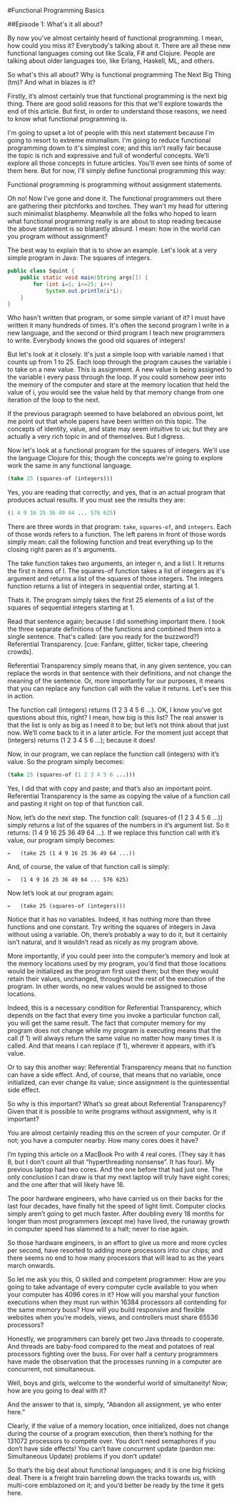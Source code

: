 #Functional Programming Basics

##Episode 1: What's it all about?

By now you've almost certainly heard of functional programming.  I mean, how could you miss it?  Everybody's talking about it.  There are all these new functional languages coming out like Scala, F# and Clojure.  People are talking about older languages too, like Erlang, Haskell, ML, and others.

So what's this all about?  Why is functional programming The Next Big Thing (tm)?  And what in blazes is it?

Firstly, it’s almost certainly true that functional programming is the next big thing.  There are good solid reasons for this that we'll explore towards the end of this article.  But first, in order to understand those reasons, we need to know what functional programming is.

I'm going to upset a lot of people with this next statement because I'm going to resort to extreme minimalism.  I'm going to reduce functional programming down to it's simplest core; and this isn't really fair because the topic is rich and expressive and full of wonderful concepts.  We'll explore all those concepts in future articles.  You'll even see hints of some of them here.  But for now, I'll simply define functional programming this way:

Functional programming is programming without assignment statements.

Oh no! Now I've gone and done it. The functional programmers out there are gathering their pitchforks and torches.  They wan't my head for uttering such minimalist blasphemy.  Meanwhile all the folks who hoped to learn what functional programming really is are about to stop reading because the above statement is so blatantly absurd.  I mean: how in the world can you program without assignment?

The best way to explain that is to show an example.  Let's look at a very simple program in Java: The squares of integers.

```java
public class Squint {
    public static void main(String args[]) {
        for (int i=1; i<=25; i++)
            System.out.println(i*i);
    }
}
```

Who hasn't written that program, or some simple variant of it?  I must have written it many hundreds of times.  It's often the second program I write in a new language, and the second or third program I teach new programmers to write.  Everybody knows the good old squares of integers!

But let's look at it closely.  It's just a simple loop with variable named i that counts up from 1 to 25.  Each loop through the program causes the variable i to take on a new value.  This is assignment.  A new value is being assigned to the variable i every pass through the loop.  If you could somehow peer into the memory of the computer and stare at the memory location that held the value of i, you would see the value held by that memory change from one iteration of the loop to the next. 

If the previous paragraph seemed to have belabored an obvious point, let me point out that whole papers have been written on this topic.  The concepts of identity, value, and state may seem intuitive to us; but they are actually a very rich topic in and of themselves.  But I digress.

Now let's look at a functional program for the squares of integers.  We'll use the language Clojure for this; though the concepts we're going to explore work the same in any functional language.

```clojure
(take 25 (squares-of (integers)))
```

Yes, you are reading that correctly; and yes, that is an actual program that produces actual results.  If you must see the results they are:

```clojure
(1 4 9 16 25 36 49 64 ... 576 625)
```

There are three words in that program: ``take``, ``squares-of``, and ``integers``.  Each of those words refers to a function.  The left parens in front of those words simply mean: call the following function and treat everything up to the closing right paren as it's arguments.

The take function takes two arguments, an integer n, and a list l.  It returns the first n items of l.  The squares-of function takes a list of integers as it's argument and returns a list of the squares of those integers.  The integers function returns a list of integers in sequential order, starting at 1.

Thats it.  The program simply takes the first 25 elements of a list of the squares of sequential integers starting at 1.  

Read that sentence again; because I did something important there.  I took the three separate definitions of the functions and combined them into a single sentence.  That's called: (are you ready for the buzzword?)  Referential Transparency. [cue: Fanfare, glitter, ticker tape, cheering crowds].  

Referential Transparency simply means that, in any given sentence, you can replace the words in that sentence with their definitions, and not change the meaning of the sentence.  Or, more importantly for our purposes, it means that you can replace any function call with the value it returns.  Let's see this in action.  

The function call (integers) returns (1 2 3 4 5 6 ...).  OK, I know you’ve got questions about this, right?  I mean, how big is this list?  The real answer is that the list is only as big as I need it to be; but let’s not think about that just now.  We’ll come back to it in a later article.  For the moment just accept that (integers) returns (1 2 3 4 5 6 ...); because it does!

Now, in our program, we can replace the function call (integers) with it’s value.  So the program simply becomes:

```clojure
(take 25 (squares-of (1 2 3 4 5 6 ...)))
```

Yes, I did that with copy and paste; and that’s also an important point.  Referential Transparency is the same as copying the value of a function call and pasting it right on top of that function call.

Now, let’s do the next step.  The function call: (squares-of (1 2 3 4 5 6 ...)) simply returns a list of the squares of the numbers in it’s argument list.  So it returns: (1 4 9 16 25 36 49 64 ...).  If we replace this function call with it’s value, our program simply becomes:

	←	(take 25 (1 4 9 16 25 36 49 64 ...))

And, of course, the value of that function call is simply:

	←	(1 4 9 16 25 36 49 64 ... 576 625)

Now let’s look at our program again:

	←	(take 25 (squares-of (integers)))

Notice that it has no variables.  Indeed, it has nothing more than three functions and one constant.  Try writing the squares of integers in Java without using a variable.  Oh, there’s probably a way to do it, but it certainly isn’t natural, and it wouldn’t read as nicely as my program above.

More importantly, if you could peer into the computer’s memory and look at the memory locations used by my program, you’d find that those locations would be initialized as the program first used them; but then they would retain their values, unchanged, throughout the rest of the execution of the program.  In other words, no new values would be assigned to those locations.

Indeed, this is a necessary condition for Referential Transparency, which depends on the fact that every time you invoke a particular function call, you will get the same result.   The fact that computer memory for my program does not change while my program is executing means that the call (f 1) will always return the same value no matter how many times it is called.  And that means I can replace (f 1), wherever it appears, with it’s value.

Or to say this another way: Referential Transparency means that no function can have a side effect.   And, of course, that means that no variable, once initialized, can ever change its value; since assignment is the quintessential side effect.

So why is this important?  What’s so great about Referential Transparency?  Given that it is possible to write programs without assignment, why is it important?

You are almost certainly reading this on the screen of your computer.  Or if not; you have a computer nearby.  How many cores does it have?

I’m typing this article on a MacBook Pro with 4 real cores.  (They say it has 8, but I don’t count all that “hyperthreading nonsense”.  It has four).  My previous laptop had two cores.  And the one before that had just one.  The only conclusion I can draw is that my next laptop will truly have eight cores; and the one after that will likely have 16.  

The poor hardware engineers, who have carried us on their backs for the last four decades, have finally hit the speed of light limit.  Computer clocks simply aren’t going to get much faster.  After doubling every 18 months for longer than most programmers (except me) have lived, the runaway growth in computer speed has slammed to a halt; never to rise again.

So those hardware engineers, in an effort to give us more and more cycles per second, have resorted to adding more processors into our chips; and there seems no end to how many processors that will lead to as the years march onwards.

So let me ask you this, O skilled and competent programmer: How are you going to take advantage of every computer cycle available to you when your computer has 4096 cores in it?  How will you marshal your function executions when they must run within 16384 processors all contending for the same memory buss?  How will you build responsive and flexible websites when you’re models, views, and controllers must share 65536 processors?

Honestly, we programmers can barely get two Java threads to cooperate.  And threads are baby-food compared to the meat and potatoes of real processors fighting over the buss. For over half a century programmers have made the observation that the processes running in a computer are concurrent, not simultaneous.  

Well, boys and girls, welcome to the wonderful world of simultaneity!  Now; how are you going to deal with it?

And the answer to that is, simply, “Abandon all assignment, ye who enter here.”

Clearly, if the value of a memory location, once initialized, does not change during the course of a program execution, then there’s nothing for the 131072 processors to compete over.  You don’t need semaphores if you don’t have side effects!  You can’t have concurrent update (pardon me: Simultaneous Update) problems if you don’t update!

So that’s the big deal about functional languages; and it is one big fricking deal.  There is a freight train barreling down the tracks towards us, with multi-core emblazoned on it; and you’d better be ready by the time it gets here.  

